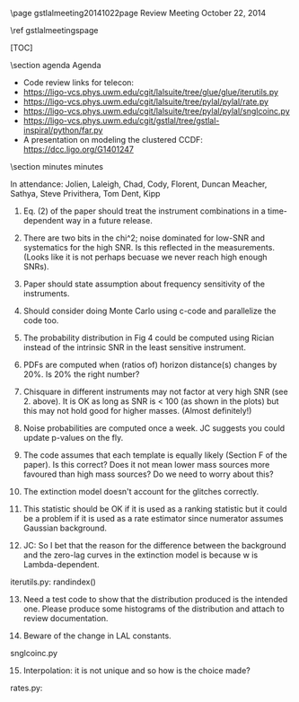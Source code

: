 \page gstlalmeeting20141022page Review Meeting October 22, 2014

\ref gstlalmeetingspage

[TOC]

\section agenda Agenda

- Code review links for telecon:
 - https://ligo-vcs.phys.uwm.edu/cgit/lalsuite/tree/glue/glue/iterutils.py
 - https://ligo-vcs.phys.uwm.edu/cgit/lalsuite/tree/pylal/pylal/rate.py
 - https://ligo-vcs.phys.uwm.edu/cgit/lalsuite/tree/pylal/pylal/snglcoinc.py
 - https://ligo-vcs.phys.uwm.edu/cgit/gstlal/tree/gstlal-inspiral/python/far.py
- A presentation on modeling the clustered CCDF: https://dcc.ligo.org/G1401247

\section minutes minutes

In attendance: Jolien, Laleigh, Chad, Cody, Florent, Duncan Meacher, Sathya, Steve Privithera, Tom Dent, Kipp

1. Eq. (2) of the paper should treat the instrument combinations in a time-dependent way in a
future release.

2. There are two bits in the chi^2; noise dominated for low-SNR and systematics for the high SNR. Is this reflected in the measurements. (Looks like it is not perhaps becuase we never reach high enough SNRs).

3. Paper should state assumption about frequency sensitivity of the instruments.

4. Should consider doing Monte Carlo using c-code and parallelize the code too.

5. The probability distribution in Fig 4 could be computed using Rician instead of the intrinsic SNR in the least sensitive instrument.

6. PDFs are computed when (ratios of) horizon distance(s) changes by 20%. Is 20% the right number?

7. Chisquare in different instruments may not factor at very high SNR (see 2. above).  It is OK as long as SNR is < 100 (as shown in the plots) but this may not hold good for higher masses. (Almost definitely!)

8. Noise probabilities are computed once a week. JC suggests you could update p-values on the fly.

9. The code assumes that each template is equally likely (Section F of the paper). Is this correct? Does it not mean lower mass sources more favoured than high mass sources? Do we need to worry about this?

10. The extinction model doesn't account for the glitches correctly.

11. This statistic should be OK if it is used as a ranking statistic but it could be a problem if it is used as a rate estimator since numerator assumes Gaussian background.

12. JC: So I bet that the reason for the difference between the background and the zero-lag curves in the extinction model is because w is Lambda-dependent.

iterutils.py: randindex()

13. Need a test code to show that the distribution produced is the intended one. Please produce some histograms of the distribution and attach to review documentation.

14. Beware of the change in LAL constants.

snglcoinc.py

15. Interpolation: it is not unique and so how is the choice made?




rates.py:
